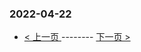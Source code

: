 ### 2022-04-22 
 

- [ < 上一页 ](https://github.com/able8/weibo-hot-record/blob/master/2022-04-21.md) -------- [ 下一页 > ](https://github.com/able8/weibo-hot-record/blob/master/2022-04-23.md)